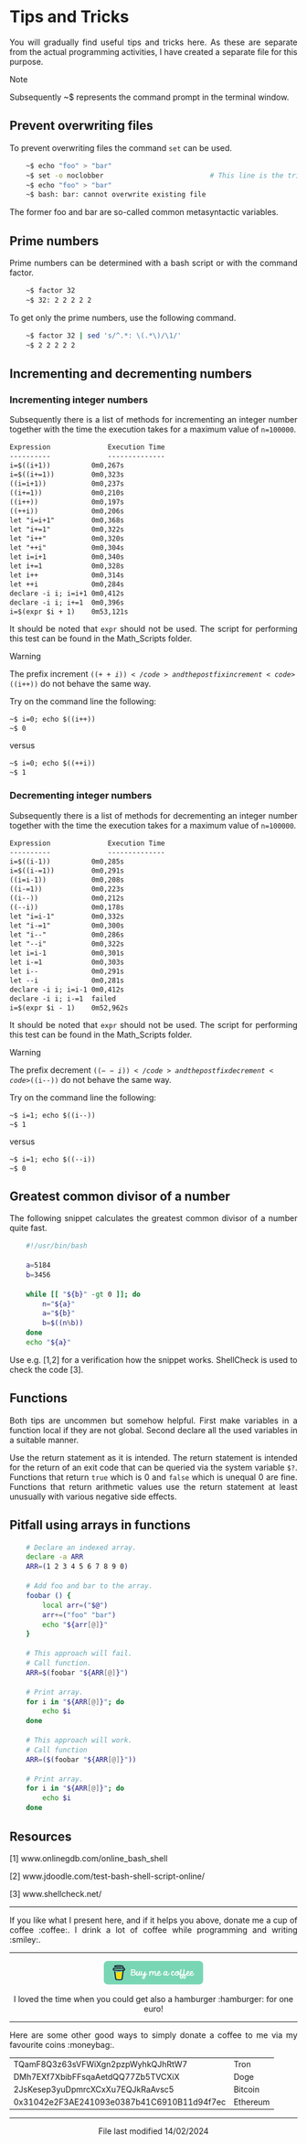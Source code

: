 # Tips and Tricks

<p align="justify">You will gradually find useful tips and tricks here. As these are separate from the actual programming activities, I have created a separate file for this purpose.</p>

> [!Note]
> Subsequently ~$ represents the command prompt in the terminal window. 

## Prevent overwriting files

<p align="justify">To prevent overwriting files the command <code>set</code> can be used.</p>

```bash
    ~$ echo "foo" > "bar"
    ~$ set -o noclobber                          # This line is the trick.
    ~$ echo "foo" > "bar"
    ~$ bash: bar: cannot overwrite existing file
```

<p align="justify">The former foo and bar are so-called common metasyntactic variables.</p>

## Prime numbers

<p align="justify">Prime numbers can be determined with a bash script or with the command factor.</p>

```bash
    ~$ factor 32
    ~$ 32: 2 2 2 2 2
```

<p align="justify">To get only the prime numbers, use the following command.</p>

```bash
    ~$ factor 32 | sed 's/^.*: \(.*\)/\1/'
    ~$ 2 2 2 2 2
```

## Incrementing and decrementing numbers

### Incrementing integer numbers 

<p align="justify">Subsequently there is a list of methods for incrementing an integer number together with the time the execution takes for a maximum value of <code>n=100000</code>.</p>
    
    Expression              Execution Time
    ----------              -------------- 
    i=$((i+1))      	0m0,267s
    i=$((i+=1))     	0m0,323s
    ((i=i+1))       	0m0,237s
    ((i+=1))        	0m0,210s
    ((i++))         	0m0,197s
    ((++i))         	0m0,206s
    let "i=i+1"     	0m0,368s
    let "i+=1"      	0m0,322s
    let "i++"       	0m0,320s
    let "++i"       	0m0,304s
    let i=i+1       	0m0,340s
    let i+=1        	0m0,328s
    let i++         	0m0,314s
    let ++i         	0m0,284s
    declare -i i; i=i+1	0m0,412s
    declare -i i; i+=1	0m0,396s
    i=$(expr $i + 1)	0m53,121s

<p align="justify">It should be noted that <code>expr</code> should not be used. The script for performing this test can be found in the Math_Scripts folder.</p>

> [!WARNING]
> The prefix increment <code>$((++i))</code> and the postfix increment <code>$((i++))</code> do not behave the same way.

Try on the command line the following:

    ~$ i=0; echo $((i++))
    ~$ 0

versus

    ~$ i=0; echo $((++i))
    ~$ 1

### Decrementing integer numbers 

<p align="justify">Subsequently there is a list of methods for decrementing an integer number together with the time the execution takes for a maximum value of <code>n=100000</code>.</p>

    Expression              Execution Time
    ----------              -------------- 
    i=$((i-1))      	0m0,285s
    i=$((i-=1))     	0m0,291s
    ((i=i-1))       	0m0,208s
    ((i-=1))        	0m0,223s
    ((i--))         	0m0,212s
    ((--i))         	0m0,178s
    let "i=i-1"     	0m0,332s
    let "i-=1"      	0m0,300s
    let "i--"       	0m0,286s
    let "--i"       	0m0,322s
    let i=i-1       	0m0,301s
    let i-=1        	0m0,303s
    let i--         	0m0,291s
    let --i         	0m0,281s
    declare -i i; i=i-1	0m0,412s
    declare -i i; i-=1	failed
    i=$(expr $i - 1)	0m52,962s

<p align="justify">It should be noted that <code>expr</code> should not be used. The script for performing this test can be found in the Math_Scripts folder.</p>

> [!WARNING]
> The prefix decrement <code>$((--i))</code> and the postfix decrement <code>$((i--))</code> do not behave the same way.

Try on the command line the following:

    ~$ i=1; echo $((i--))
    ~$ 1

versus

    ~$ i=1; echo $((--i))
    ~$ 0
    
## Greatest common divisor of a number

<p align="justify">The following snippet calculates the greatest common divisor of a number quite fast.</p>

```bash
    #!/usr/bin/bash

    a=5184
    b=3456

    while [[ "${b}" -gt 0 ]]; do
        n="${a}"
        a="${b}"
        b=$((n%b))
    done
    echo "${a}"
```
<p align="justify">Use e.g. [1,2] for a verification how the snippet works. ShellCheck is used to check the code [3].</p>

## Functions

<p align="justify">Both tips are uncommen but somehow helpful. First make variables in a function local if they are not global. Second declare all the used variables in a suitable manner.</p>

<p align="justify">Use the return statement as it is intended. The return statement is intended for the return of an exit code that can be queried via the system variable <code>$?</code>. Functions that return <code>true</code> which is 0 and <code>false</code> which is unequal 0 are fine. Functions that return arithmetic values use the return statement at least unusually with various negative side effects.</p>

## Pitfall using arrays in functions

```bash
    # Declare an indexed array.
    declare -a ARR
    ARR=(1 2 3 4 5 6 7 8 9 0)

    # Add foo and bar to the array.
    foobar () {
        local arr=("$@")
        arr+=("foo" "bar")
        echo "${arr[@]}"
    }

    # This approach will fail.
    # Call function.
    ARR=$(foobar "${ARR[@]}")

    # Print array.
    for i in "${ARR[@]}"; do
        echo $i
    done

    # This approach will work.
    # Call function
    ARR=($(foobar "${ARR[@]}"))

    # Print array.
    for i in "${ARR[@]}"; do
        echo $i
    done

```

## Resources

[1]    www&#8203;.onlinegdb.com/online_bash_shell

[2]    www&#8203;.jdoodle.com/test-bash-shell-script-online/

[3]    www&#8203;.shellcheck.net/

<hr width="100%" size="1">

<p align="justify">If you like what I present here, and if it helps you above, donate me a cup of coffee :coffee:. I drink a lot of coffee while programming and writing  :smiley:.</p>

<hr width="100%" size="1">

<p align="center">
<a href="https://www.buymeacoffee.com/zentrocdot" target="_blank"><img src="\IMAGES\greeen-button.png" alt="Buy Me A Coffee" height="41" width="174"></a>
</p>

<p align="center">I loved the time when you could get also a hamburger :hamburger: for one euro!</p>

<hr width="100%" size="1">

<p align="justify">Here are some other good ways to simply donate a coffee to me via my favourite coins :moneybag:.</p>

<table>
  <tbody>
    <tr>
      <td>TQamF8Q3z63sVFWiXgn2pzpWyhkQJhRtW7</td>
      <td>Tron</td>
    </tr>
    <tr>
      <td>DMh7EXf7XbibFFsqaAetdQQ77Zb5TVCXiX</td>
      <td>Doge</td>
    </tr>
    <tr>
      <td>2JsKesep3yuDpmrcXCxXu7EQJkRaAvsc5</td>
      <td>Bitcoin</td>
    </tr>
    <tr>
      <td>0x31042e2F3AE241093e0387b41C6910B11d94f7ec</td>
      <td>Ethereum</td>
    </tr>
  </tbody>
</table>

<hr width="100%" size="1">

<p align="center">File last modified 14/02/2024</p>

